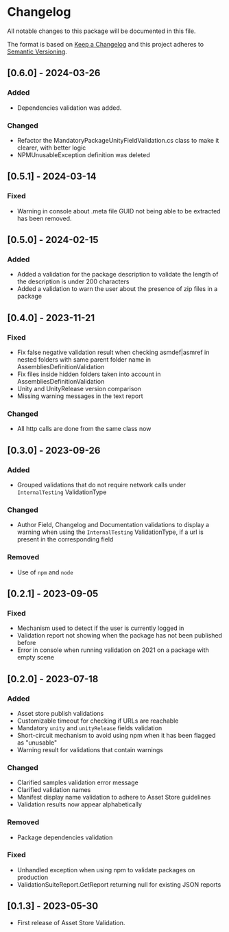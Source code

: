 # Changelog

All notable changes to this package will be documented in this file.

The format is based on [Keep a Changelog](http://keepachangelog.com/en/1.0.0/)
and this project adheres to [Semantic Versioning](http://semver.org/spec/v2.0.0.html).

## [0.6.0] - 2024-03-26

### Added

- Dependencies validation was added.

### Changed

- Refactor the MandatoryPackageUnityFieldValidation.cs class to make it clearer, with better logic
- NPMUnusableException definition was deleted

## [0.5.1] - 2024-03-14

### Fixed

- Warning in console about .meta file GUID not being able to be extracted has been removed.

## [0.5.0] - 2024-02-15

### Added

- Added a validation for the package description to validate the length of the description is under 200 characters
- Added a validation to warn the user about the presence of zip files in a package

## [0.4.0] - 2023-11-21

### Fixed

- Fix false negative validation result when checking asmdef|asmref in nested folders with same parent folder name in AssembliesDefinitionValidation
- Fix files inside hidden folders taken into account in AssembliesDefinitionValidation
- Unity and UnityRelease version comparison
- Missing warning messages in the text report

### Changed

- All http calls are done from the same class now

## [0.3.0] - 2023-09-26

### Added

- Grouped validations that do not require network calls under `InternalTesting` ValidationType

### Changed

- Author Field, Changelog and Documentation validations to display a warning when using the `InternalTesting` ValidationType, if a url is present in the corresponding field

### Removed

- Use of `npm` and `node`

## [0.2.1] - 2023-09-05

### Fixed

- Mechanism used to detect if the user is currently logged in
- Validation report not showing when the package has not been published before
- Error in console when running validation on 2021 on a package with empty scene

## [0.2.0] - 2023-07-18

### Added

- Asset store publish validations
- Customizable timeout for checking if URLs are reachable
- Mandatory `unity` and `unityRelease` fields validation
- Short-circuit mechanism to avoid using npm when it has been flagged as "unusable"
- Warning result for validations that contain warnings

### Changed

- Clarified samples validation error message
- Clarified validation names
- Manifest display name validation to adhere to Asset Store guidelines
- Validation results now appear alphabetically

### Removed

- Package dependencies validation

### Fixed

- Unhandled exception when using npm to validate packages on production
- ValidationSuiteReport.GetReport returning null for existing JSON reports

## [0.1.3] - 2023-05-30

- First release of Asset Store Validation.
